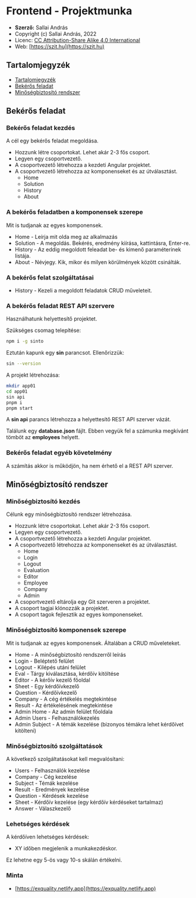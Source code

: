 # Frontend - Projektmunka

* **Szerző:** Sallai András
* Copyright (c) Sallai András, 2022
* Licenc: [CC Attribution-Share Alike 4.0 International](https://creativecommons.org/licenses/by-sa/4.0/)
* Web: [https://szit.hu](https://szit.hu)

## Tartalomjegyzék

* [Tartalomjegyzék](#tartalomjegyzék)
* [Bekérős feladat](#bekérős-feladat)
* [Minőségbiztosító rendszer](#minőségbiztosító-rendszer)

## Bekérős feladat

### Bekérős feladat kezdés

A cél egy bekérős feladat megoldása.

* Hozzunk létre csoportokat. Lehet akár 2-3 fős csoport.
* Legyen egy csoportvezető.
* A csoportvezető létrehozza a kezdeti Angular projektet.
* A csoportvezető létrehozza az komponenseket és az útválasztást.
  * Home
  * Solution
  * History
  * About

### A bekérős feladatben a komponensek szerepe

Mit is tudjanak az egyes komponensek.

* Home - Leírja mit olda meg az alkalmazás
* Solution - A megoldás. Bekérés, eredmény kiírása, kattintásra, Enter-re.
* History - Az eddig megoldott feleadat be- és kimenő paraméterinek listája.
* About - Névjegy. Kik, mikor és milyen körülmények között csinálták.

### A bekérős felat szolgáltatásai

* History - Kezeli a megoldott feladatok CRUD műveleteit.

### A bekérős feladat REST API szervere

Használhatunk helyettesítő projektet.

Szükséges csomag telepítése:

```bash
npm i -g sinto
```

Eztután kapunk egy **sin** parancsot. Ellenőrizzük:

```bash
sin --version
```

A projekt létrehozása:

```bash
mkdir app01
cd app01
sin api
pnpm i
pnpm start
```

A **sin api** parancs létrehozza a helyettesítő REST API szerver vázát.

Találunk egy **database.json** fájlt. Ebben vegyük fel a számunka megkívánt tömböt az **employees** helyett.

### Bekérős feladat egyéb követelmény

A számítás akkor is működjön, ha nem érhető el a REST API szerver.

## Minőségbiztosító rendszer

### Minőségbiztosító kezdés

Célunk egy minőségbiztosító rendszer létrehozása.

* Hozzunk létre csoportokat. Lehet akár 2-3 fős csoport.
* Legyen egy csoportvezető.
* A csoportvezető létrehozza a kezdeti Angular projektet.
* A csoportvezető létrehozza az komponenseket és az útválasztást.
  * Home
  * Login
  * Logout
  * Evaluation
  * Editor
  * Employee
  * Company
  * Admin
* A csoportvezető eltárolja egy Git szerveren a projektet.
* A csoport tagjai klónozzák a projektet.
* A csoport tagok fejlesztik az egyes komponenseket.

### Minőségbiztosító komponensek szerepe

Mit is tudjanak az egyes komponensek. Általában a CRUD műveleteket.

* Home - A minőségbiztosító rendszerről leírás
* Login - Beléptető felület
* Logout - Kilépés utáni felület
* Eval - Tárgy kiválasztása, kérdőív kitöltése
* Editor - A kérőív kezelő főoldal
* Sheet - Egy kérdőívkezelő
* Question - Kérdőívkezelő
* Company - A cég értékelés megtekintése
* Result - Az értékelésének megtekintése
* Admin Home - Az admin felület főoldala
* Admin Users - Felhasználókezelés
* Admin Subject - A témák kezelése (bizonyos témákra lehet kérdőívet kitölteni)

### Minőségbiztosító szolgáltatások

A következő szolgáltatásokat kell megvalósítani:

* Users - Felhasználók kezelése
* Company - Cég kezelése
* Subject - Témák kezelése
* Result - Eredmények kezelése
* Question - Kérdések kezelése
* Sheet - Kérdőív kezelése (egy kérdőív kérdéseket tartalmaz)
* Answer - Válaszkezelő

### Lehetséges kérdések

A kérdőíven lehetséges kérdések:

* XY időben megjelenik a munkakezdéskor.

Ez lehetne egy 5-ös vagy 10-s skálán értékelni.

### Minta

* [https://exquality.netlify.app](https://exquality.netlify.app)
